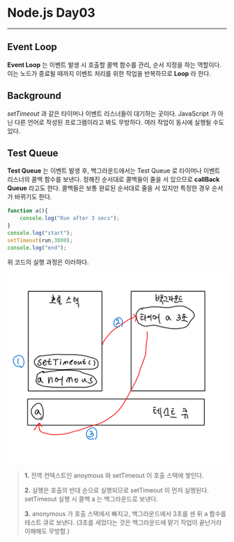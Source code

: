 # Node.js Day03
<hr style = "background-color: black;">

## Event Loop
**Event Loop** 는 이벤트 발생 시 호출할 콜백 함수를 관리, 순서 지정을 하는 역할이다. 이는 노드가 종료될 때까지 이벤트 처리를 위한 작업을 반복하므로 **Loop** 라 한다.

## Background
_setTimeout_ 과 같은 타이머나 이벤트 리스너들이 대기하는 곳이다. JavaScript 가 아닌 다른 언어로 작성된 프로그램이라고 봐도 무방하다.
여러 작업이 동시에 실행될 수도 있다. 

## Test Queue
**Test Queue** 는 이벤트 발생 후, 백그라운드에서는 Test Queue 로 타이머나 이벤트 리스너의 콜백 함수를 보낸다. 정해진 순서대로 콜백들이 줄을 서 있으므로 **callBack Queue** 라고도 한다. 콜백들은 보통 완료된 순서대로 줄을 서 있지만 특정한 경우 순서가 바뀌기도 한다. 
<br>

```js
function a(){
    console.log("Run after 3 secs");
}
console.log("start");
setTimeout(run,3000);
console.log("end");
```
위 코드의 실행 과정은 이러하다.
<img src="./IMG_2C86DC82A98E-1.jpeg"><br />
> **1.** 전역 컨텍스트인 anoymous 와 setTimeout 이 호출 스택에 쌓인다.
> 
> **2.** 실행은 호출의 반대 순으로 실행되므로 setTimeout 이 먼저 실행된다.
> setTimeout 실행 시 콜백 a 는 백그라운드로 보낸다.
> 
> **3.** anonymous 가 호출 스택에서 빠지고, 백그라운드에서 3초를 센 뒤 a 함수를 테스트 큐로 보낸다. (3초를 세었다는 것은 백그라운드에 맡기 작업이 끝난거라 이해해도 무방함.)
>